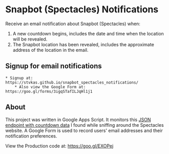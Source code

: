 # Snapbot (Spectacles) Notifications
Receive an email notification about Snapbot (Spectacles) when:
1. A new countdown begins, includes the date and time when the location will be revealed.
2. The Snapbot location has been revealed, includes the approximate address of the location in the email.

## Signup for email notifications
    * Signup at: https://stvkas.github.io/snapbot_spectacles_notifications/
        * Also view the Google Form at: https://goo.gl/forms/3igqSTafILJqHl1j1

## About
This project was written in Google Apps Script. It monitors this [JSON endpoint with countdown data](https://spectacles.com/locations) I found while sniffing around the Spectacles website. A Google Form is used to record users' email addresses and their notification preferences.

View the Production code at: https://goo.gl/EXOPej

